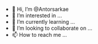 - 👋 Hi, I’m @Antorsarkae
- 👀 I’m interested in ...
- 🌱 I’m currently learning ...
- 💞️ I’m looking to collaborate on ...
- 📫 How to reach me ...

<!---
Antorsarkae/Antorsarkae is a ✨ special ✨ repository because its `README.md` (this file) appears on your GitHub profile.
You can click the Preview link to take a look at your changes.
--
